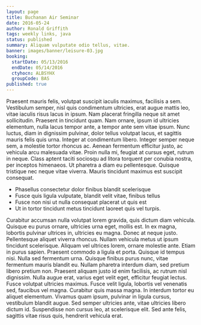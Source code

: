 ```yaml
---
layout: page
title: Buchanan Air Seminar
date: 2016-05-24
author: Ronald Griffith
tags: weekly links, java
status: published
summary: Aliquam vulputate odio tellus, vitae.
banner: images/banner/leisure-03.jpg
booking:
  startDate: 05/13/2016
  endDate: 05/14/2016
  ctyhocn: ALBSYHX
  groupCode: BAS
published: true
---
```

Praesent mauris felis, volutpat suscipit iaculis maximus, facilisis a sem. Vestibulum semper, nisl quis condimentum ultricies, erat augue mattis leo, vitae iaculis risus lacus in ipsum. Nam placerat fringilla neque sit amet sollicitudin. Praesent in tincidunt quam. Nam ornare, ipsum id ultricies elementum, nulla lacus tempor ante, a tempor ante sem vitae ipsum. Nunc luctus, diam in dignissim pulvinar, dolor tellus volutpat lacus, et sagittis mauris felis quis urna. Integer at condimentum libero. Integer semper neque sem, a molestie tortor rhoncus ac. Aenean fermentum efficitur justo, ac vehicula arcu malesuada vitae. Proin nulla mi, feugiat at cursus eget, rutrum in neque. Class aptent taciti sociosqu ad litora torquent per conubia nostra, per inceptos himenaeos. Ut pharetra a diam eu pellentesque. Quisque tristique nec neque vitae viverra. Mauris tincidunt maximus est suscipit consequat.

* Phasellus consectetur dolor finibus blandit scelerisque
* Fusce quis ligula vulputate, blandit velit vitae, finibus tellus
* Fusce non nisi ut nulla consequat placerat ut quis est
* Ut in tortor tincidunt metus tincidunt laoreet quis vel turpis.

Curabitur accumsan nulla volutpat lorem gravida, quis dictum diam vehicula. Quisque eu purus ornare, ultricies urna eget, mollis est. In ex magna, lobortis pulvinar ultrices in, ultricies eu magna. Donec at neque justo. Pellentesque aliquet viverra rhoncus. Nullam vehicula metus ut ipsum tincidunt scelerisque. Aliquam vel ultrices lorem, ornare molestie ante. Etiam in purus sapien. Praesent commodo a ligula et porta. Quisque id tempus nisi. Nulla sed fermentum urna. Quisque finibus purus nunc, vitae fermentum mauris blandit eu. Nullam pharetra interdum diam, sed pretium libero pretium non. Praesent aliquam justo id enim facilisis, ac rutrum nisl dignissim. Nulla augue erat, varius eget velit eget, efficitur feugiat lectus. Fusce volutpat ultricies maximus.
Fusce velit ligula, lobortis vel venenatis sed, faucibus vel magna. Curabitur quis massa magna. In interdum tortor eu aliquet elementum. Vivamus quam ipsum, pulvinar in ligula cursus, vestibulum blandit augue. Sed semper ultricies ante, vitae ultricies libero dictum id. Suspendisse non cursus leo, at scelerisque elit. Sed ante felis, sagittis vitae risus quis, hendrerit vehicula erat.

